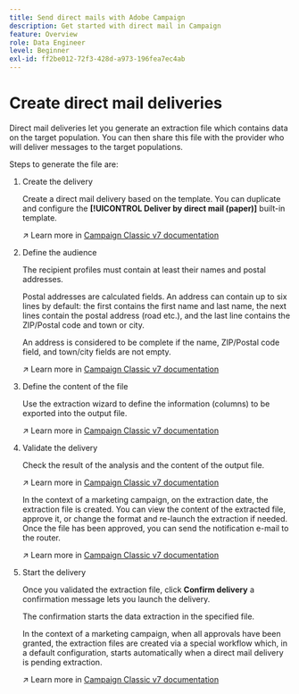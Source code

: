 ```yaml
---
title: Send direct mails with Adobe Campaign
description: Get started with direct mail in Campaign
feature: Overview
role: Data Engineer
level: Beginner
exl-id: ff2be012-72f3-428d-a973-196fea7ec4ab
---
```

# Create direct mail deliveries

Direct mail deliveries let you generate an extraction file which contains data on the target population. You can then share this file with the provider who will deliver messages to the target populations.

Steps to generate the file are:

1. Create the delivery

    Create a direct mail delivery based on the template. You can duplicate and configure the **[!UICONTROL Deliver by direct mail (paper)]** built-in template.

    ↗️ Learn more in [Campaign Classic v7 documentation](https://experienceleague.adobe.com/docs/campaign-classic/using/sending-messages/sending-direct-mail/creating-a-direct-mail-delivery.html)

1. Define the audience

    The recipient profiles must contain at least their names and postal addresses.

    Postal addresses are calculated fields. An address can contain up to six lines by default: the first contains the first name and last name, the next lines contain the postal address (road etc.), and the last line contains the ZIP/Postal code and town or city. 
    
    An address is considered to be complete if the name, ZIP/Postal code field, and town/city fields are not empty.

    ↗️ Learn more in [Campaign Classic v7 documentation](https://experienceleague.adobe.com/docs/campaign-classic/using/sending-messages/key-steps-when-creating-a-delivery/steps-defining-the-target-population.html)

1. Define the content of the file

    Use the extraction wizard to define the information (columns) to be exported into the output file. 

    ↗️ Learn more in [Campaign Classic v7 documentation](https://experienceleague.adobe.com/docs/campaign-classic/using/sending-messages/sending-direct-mail/defining-the-direct-mail-content.html)

1. Validate the delivery

    Check the result of the analysis and the content of the output file. 

    ↗️ Learn more in [Campaign Classic v7 documentation](https://experienceleague.adobe.com/docs/campaign-classic/using/sending-messages/sending-direct-mail/validating.html)

    In the context of a marketing campaign, on the extraction date, the extraction file is created. You can view the content of the extracted file, approve it, or change the format and re-launch the extraction if needed. Once the file has been approved, you can send the notification e-mail to the router.

    ↗️ Learn more in [Campaign Classic v7 documentation](https://experienceleague.adobe.com/docs/campaign-classic/using/orchestrating-campaigns/orchestrate-campaigns/marketing-campaign-approval.html#approving-an-extraction-file)

1. Start the  delivery

    Once you validated the extraction file, click **Confirm delivery** a confirmation message lets you launch the delivery.

    The confirmation starts the data extraction in the specified file.

    In the context of a marketing campaign, when all approvals have been granted, the extraction files are created via a special workflow which, in a default configuration, starts automatically when a direct mail delivery is pending extraction. 
    
    ↗️ Learn more in [Campaign Classic v7 documentation](https://experienceleague.adobe.com/docs/campaign-classic/using/orchestrating-campaigns/orchestrate-campaigns/marketing-campaign-deliveries.html#starting-an-offline-delivery)
